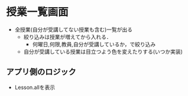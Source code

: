 # 授業一覧画面
- 全授業(自分が受講してない授業も含む)一覧が出る
  - 絞り込みは授業が増えてから入れる．
    - 何曜日,何限,教員,自分が受講しているか，で絞り込み
  - 自分が受講している授業は目立つよう色を変えたりする(いつか実装)

## アプリ側のロジック
- Lesson.allを表示
